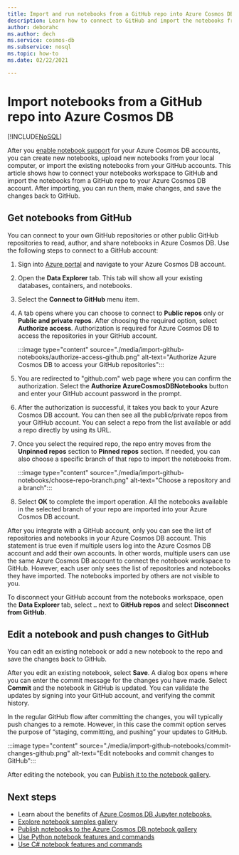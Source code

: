 ```yaml
---
title: Import and run notebooks from a GitHub repo into Azure Cosmos DB
description: Learn how to connect to GitHub and import the notebooks from a GitHub repo to your Azure Cosmos DB account. After importing, you can run, edit them, and save the changes back to GitHub.
author: deborahc
ms.author: dech
ms.service: cosmos-db
ms.subservice: nosql
ms.topic: how-to
ms.date: 02/22/2021

---
```


# Import notebooks from a GitHub repo into Azure Cosmos DB
[!INCLUDE[NoSQL](../includes/appliesto-nosql.md)]

After you [enable notebook support](enable-notebooks.md) for your Azure Cosmos DB accounts, you can create new notebooks, upload new notebooks from your local computer, or import the existing notebooks from your GitHub accounts. This article shows how to connect your notebooks workspace to GitHub and import the notebooks from a GitHub repo to your Azure Cosmos DB account. After importing, you can run them, make changes, and save the changes back to GitHub.

## Get notebooks from GitHub

You can connect to your own GitHub repositories or other public GitHub repositories to read, author, and share notebooks in Azure Cosmos DB. Use the following steps to connect to a GitHub account:

1. Sign into [Azure portal](https://portal.azure.com/) and navigate to your Azure Cosmos DB account.

1. Open the **Data Explorer** tab. This tab will show all your existing databases, containers, and notebooks.

1. Select the **Connect to GitHub** menu item.

1. A tab opens where you can choose to connect to **Public repos** only or **Public and private repos**.  After choosing the required option, select **Authorize access**. Authorization is required for Azure Cosmos DB to access the repositories in your GitHub account.

   :::image type="content" source="./media/import-github-notebooks/authorize-access-github.png" alt-text="Authorize Azure Cosmos DB to access your GitHub repositories":::

1. You are redirected to "github.com" web page where you can confirm the authorization. Select the **Authorize AzureCosmosDBNotebooks** button and enter your GitHub account password in the prompt.

1. After the authorization is successful, it takes you back to your Azure Cosmos DB account. You can then see all the public/private repos from your GitHub account. You can select a repo from the list available or add a repo directly by using its URL.

1. Once you select the required repo, the repo entry moves from the **Unpinned repos** section to **Pinned repos** section. If needed, you can also choose a specific branch of that repo to import the notebooks from.

   :::image type="content" source="./media/import-github-notebooks/choose-repo-branch.png" alt-text="Choose a repository and a branch":::

1. Select **OK** to complete the import operation. All the notebooks available in the selected branch of your repo are imported into your Azure Cosmos DB account.

After you integrate with a GitHub account, only you can see the list of repositories and notebooks in your Azure Cosmos DB account. This statement is true even if multiple users log into the Azure Cosmos DB account and add their own accounts. In other words, multiple users can use the same Azure Cosmos DB account to connect the notebook workspace to GitHub. However, each user only sees the list of repositories and notebooks they have imported. The notebooks imported by others are not visible to you.

To disconnect your GitHub account from the notebooks workspace, open the **Data Explorer** tab, select `…` next to **GitHub repos** and select **Disconnect from GitHub**.

## Edit a notebook and push changes to GitHub

You can edit an existing notebook or add a new notebook to the repo and save the changes back to GitHub.

After you edit an existing notebook, select **Save**. A dialog box opens where you can enter the commit message for the changes you have made. Select **Commit** and the notebook in GitHub is updated. You can validate the updates by signing into your GitHub account, and verifying the commit history.

In the regular GitHub flow after committing the changes, you will typically push changes to a remote. However, in this case the commit option serves the purpose of “staging, committing, and pushing” your updates to GitHub.

:::image type="content" source="./media/import-github-notebooks/commit-changes-github.png" alt-text="Edit notebooks and commit changes to GitHub":::

After editing the notebook, you can [Publish it to the notebook gallery](publish-notebook-gallery.md). 

## Next steps

* Learn about the benefits of [Azure Cosmos DB Jupyter notebooks.](../jupyter-notebooks)
* [Explore notebook samples gallery](https://cosmos.azure.com/gallery.html)
* [Publish notebooks to the Azure Cosmos DB notebook gallery](publish-notebook-gallery.md)
* [Use Python notebook features and commands](../use-python-notebook-features-and-commands.md)
* [Use C# notebook features and commands](../use-csharp-notebook-features-and-commands.md)
